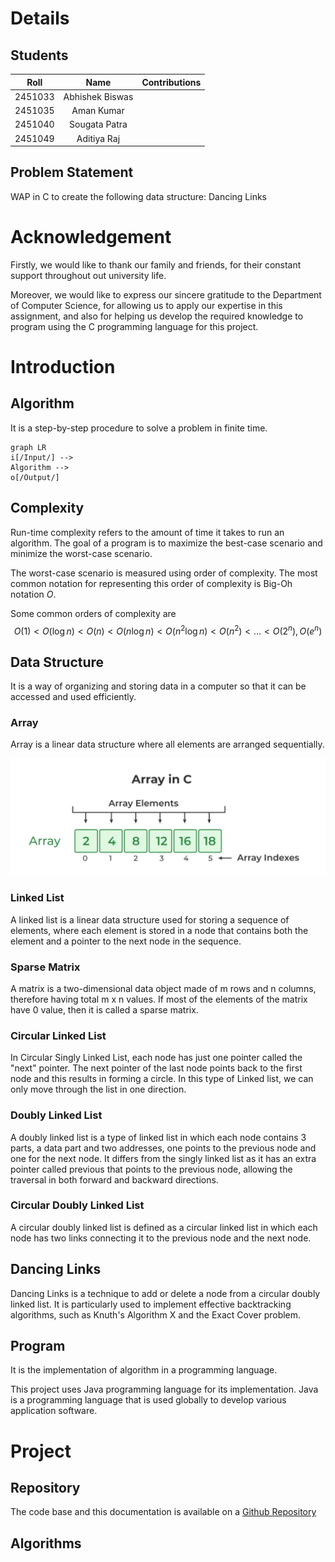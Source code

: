 # Details

## Students

|      Roll     |        Name        |                Contributions                |
| :-----------: | :----------------: | :-----------------------------------------: |
|    2451033    |   Abhishek Biswas  |                                             |
|    2451035    |     Aman Kumar     |                                             |
|    2451040    |    Sougata Patra   |                                             |
|    2451049    |    Aditiya Raj     |                                             |

## Problem Statement

WAP in C to create the following data structure: Dancing Links

# Acknowledgement

Firstly, we would like to thank our family and friends, for their constant support throughout out university life.

Moreover, we would like to express our sincere gratitude to the Department of Computer Science, for allowing us to apply our expertise in this assignment, and also for helping us develop the required knowledge to program using the C programming language for this project.

# Introduction

## Algorithm

It is a step-by-step procedure to solve a problem in finite time.

```mermaid
graph LR
i[/Input/] -->
Algorithm -->
o[/Output/]
```

## Complexity

Run-time complexity refers to the amount of time it takes to run an algorithm. The goal of a program is to maximize the best-case scenario and minimize the worst-case scenario.

The worst-case scenario is measured using order of complexity. The most common notation for representing this order of complexity is Big-Oh notation $O$.

Some common orders of complexity are
$$
O(1) < O(\log n) < O(n) < O(n \log n) < O(n^2 \log n) < O(n^2) < \dots < O(2^n), O(e^n)
$$

## Data Structure

It is a way of organizing and storing data in a computer so that it can be accessed and used efficiently. 

### Array

Array is a linear data structure where all elements are arranged sequentially.

![](assets/array.png)

### Linked List

A linked list is a linear data structure used for storing a sequence of elements, where each element is stored in a node that contains both the element and a pointer to the next node in the sequence.

### Sparse Matrix

A matrix is a two-dimensional data object made of m rows and n columns, therefore having total m x n values. If most of the elements of the matrix have 0 value, then it is called a sparse matrix.

### Circular Linked List

In Circular Singly Linked List, each node has just one pointer called the "next" pointer. The next pointer of the last node points back to the first node and this results in forming a circle. In this type of Linked list, we can only move through the list in one direction.

### Doubly Linked List

A doubly linked list is a type of linked list in which each node contains 3 parts, a data part and two addresses, one points to the previous node and one for the next node. It differs from the singly linked list as it has an extra pointer called previous that points to the previous node, allowing the traversal in both forward and backward directions.

### Circular Doubly Linked List

A circular doubly linked list is defined as a circular linked list in which each node has two links connecting it to the previous node and the next node.

## Dancing Links

Dancing Links is a technique to add or delete a node from a circular doubly linked list. It is particularly used to implement effective backtracking algorithms, such as Knuth's Algorithm X and the Exact Cover problem.

## Program

It is the implementation of algorithm in a programming language.

This project uses Java programming language for its implementation. Java is a programming language that is used globally to develop various application software.

# Project

## Repository

The code base and this documentation is available on a [Github Repository](https://github.com/AbhishekBiswas76/Semester-Project)

## Algorithms
